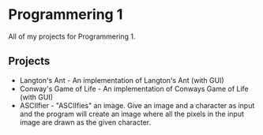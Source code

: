 Programmering 1
==========================
All of my projects for Programmering 1.

Projects
--------
* Langton's Ant - An implementation of Langton's Ant (with GUI)
* Conway's Game of Life - An implementation of Conways Game of Life (with GUI)
* ASCIIfier - "ASCIIfies" an image. Give an image and a character as input and the program will create an image where all the pixels in the input image are drawn as the given character.
